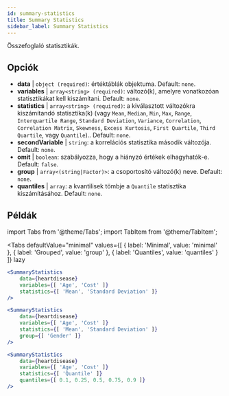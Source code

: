 ```yaml
---
id: summary-statistics 
title: Summary Statistics
sidebar_label: Summary Statistics
---
```


Összefoglaló statisztikák.

## Opciók

* __data__ | `object (required)`: értéktáblák objektuma. Default: `none`.
* __variables__ | `array<string> (required)`: változó(k), amelyre vonatkozóan statisztikákat kell kiszámítani. Default: `none`.
* __statistics__ | `array<string> (required)`: a kiválasztott változókra kiszámítandó statisztika(k) (vagy `Mean`, `Median`, `Min`, `Max`, `Range`, `Interquartile Range`, `Standard Deviation`, `Variance`, `Correlation`, `Correlation Matrix`, `Skewness`, `Excess Kurtosis`, `First Quartile`, `Third Quartile`, vagy `Quantile`).. Default: `none`.
* __secondVariable__ | `string`: a korrelációs statisztika második változója. Default: `none`.
* __omit__ | `boolean`: szabályozza, hogy a hiányzó értékek elhagyhatók-e. Default: `false`.
* __group__ | `array<(string|Factor)>`: a csoportosító változó(k) neve. Default: `none`.
* __quantiles__ | `array`: a kvantilisek tömbje a `Quantile` statisztika kiszámításához. Default: `none`.


## Példák

import Tabs from '@theme/Tabs';
import TabItem from '@theme/TabItem';

<Tabs
    defaultValue="minimal"
    values={[
        { label: 'Minimal', value: 'minimal' },
        { label: 'Grouped', value: 'group' },
        { label: 'Quantiles', value: 'quantiles' }
    ]}
    lazy
>

<TabItem value="minimal">

```jsx live
<SummaryStatistics 
    data={heartdisease} 
    variables={[ 'Age', 'Cost' ]}
    statistics={[ 'Mean', 'Standard Deviation' ]}
/>
```

</TabItem>

<TabItem value="group" >

```jsx live
<SummaryStatistics 
    data={heartdisease} 
    variables={[ 'Age', 'Cost' ]}
    statistics={[ 'Mean', 'Standard Deviation' ]}
    group={[ 'Gender' ]}
/>
```
</TabItem>

<TabItem value="quantiles">

```jsx live
<SummaryStatistics 
    data={heartdisease} 
    variables={[ 'Age', 'Cost' ]}
    statistics={[ 'Quantile' ]}
    quantiles={[ 0.1, 0.25, 0.5, 0.75, 0.9 ]}
/>
```

</TabItem>

</Tabs>
